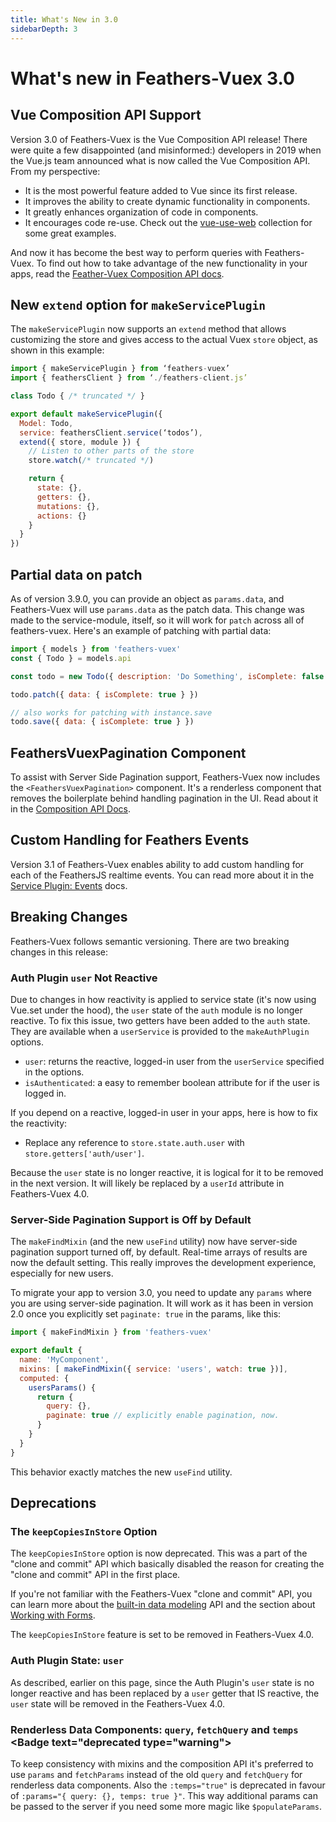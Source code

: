 ```yaml
---
title: What's New in 3.0
sidebarDepth: 3
---
```


# What's new in Feathers-Vuex 3.0

## Vue Composition API Support

Version 3.0 of Feathers-Vuex is the Vue Composition API release!  There were quite a few disappointed (and misinformed:) developers in 2019 when the Vue.js team announced what is now called the Vue Composition API.  From my perspective:

- It is the most powerful feature added to Vue since its first release.
- It improves the ability to create dynamic functionality in components.
- It greatly enhances organization of code in components.
- It encourages code re-use. Check out the [vue-use-web](https://tarektouati.github.io/vue-use-web/) collection for some great examples.

And now it has become the best way to perform queries with Feathers-Vuex.  To find out how to take advantage of the new functionality in your apps, read the [Feather-Vuex Composition API docs](./composition-api.md).

## New `extend` option for `makeServicePlugin` <Badge text="3.9.0+" />

The `makeServicePlugin` now supports an `extend` method that allows customizing the store and gives access to the actual Vuex `store` object, as shown in this example:

```js
import { makeServicePlugin } from ‘feathers-vuex’
import { feathersClient } from ‘./feathers-client.js’

class Todo { /* truncated */ }

export default makeServicePlugin({
  Model: Todo,
  service: feathersClient.service(‘todos’),
  extend({ store, module }) {
    // Listen to other parts of the store
    store.watch(/* truncated */)

    return {
      state: {},
      getters: {},
      mutations: {},
      actions: {}
    }
  }
})
```

## Partial data on patch <Badge text="3.9.0+" />
As of version 3.9.0, you can provide an object as `params.data`, and Feathers-Vuex will use `params.data` as the patch data.  This change was made to the service-module, itself, so it will work for `patch` across all of feathers-vuex.  Here's an example of patching with partial data:

```js
import { models } from 'feathers-vuex'
const { Todo } = models.api

const todo = new Todo({ description: 'Do Something', isComplete: false })

todo.patch({ data: { isComplete: true } })

// also works for patching with instance.save
todo.save({ data: { isComplete: true } })
```

## FeathersVuexPagination Component <Badge text="3.8.0+" />

To assist with Server Side Pagination support, Feathers-Vuex now includes the `<FeathersVuexPagination>` component.  It's a renderless component that removes the boilerplate behind handling pagination in the UI.  Read about it in the [Composition API Docs](/composition-api.html#feathersvuexpagination).

## Custom Handling for Feathers Events <Badge text="3.1.0+" />

Version 3.1 of Feathers-Vuex enables ability to add custom handling for each of the FeathersJS realtime events.  You can read more about it in the [Service Plugin: Events](./service-plugin.md#service-events) docs.

## Breaking Changes

Feathers-Vuex follows semantic versioning.  There are two breaking changes in this release:

### Auth Plugin `user` Not Reactive <Badge text="New API in 3.2.0+" />

Due to changes in how reactivity is applied to service state (it's now using Vue.set under the hood), the `user` state of the `auth` module is no longer reactive.  To fix this issue, two getters have been added to the `auth` state.  They are available when a `userService` is provided to the `makeAuthPlugin` options.

- `user`: returns the reactive, logged-in user from the `userService` specified in the options.
- `isAuthenticated`: a easy to remember boolean attribute for if the user is logged in.

If you depend on a reactive, logged-in user in your apps, here is how to fix the reactivity:

- Replace any reference to `store.state.auth.user` with `store.getters['auth/user']`.

Because the `user` state is no longer reactive, it is logical for it to be removed in the next version.  It will likely be replaced by a `userId` attribute in Feathers-Vuex 4.0.


### Server-Side Pagination Support is Off by Default

The `makeFindMixin` (and the new `useFind` utility) now have server-side pagination support turned off, by default.  Real-time arrays of results are now the default setting.  This really improves the development experience, especially for new users.

To migrate your app to version 3.0, you need to update any `params` where you are using server-side pagination.  It will work as it has been in version 2.0 once you explicitly set `paginate: true` in the params, like this:

```js
import { makeFindMixin } from 'feathers-vuex'

export default {
  name: 'MyComponent',
  mixins: [ makeFindMixin({ service: 'users', watch: true })],
  computed: {
    usersParams() {
      return {
        query: {},
        paginate: true // explicitly enable pagination, now.
      }
    }
  }
}
```

This behavior exactly matches the new `useFind` utility.

## Deprecations

### The `keepCopiesInStore` Option <Badge text="deprecated" type="warning"/>

The `keepCopiesInStore` option is now deprecated.  This was a part of the "clone and commit" API which basically disabled the reason for creating the "clone and commit" API in the first place.

If you're not familiar with the Feathers-Vuex "clone and commit" API, you can learn more about the [built-in data modeling](./model-classes.md) API and the section about [Working with Forms](./feathers-vuex-forms.md#the-clone-and-commit-pattern).

The `keepCopiesInStore` feature is set to be removed in Feathers-Vuex 4.0.

### Auth Plugin State: `user` <Badge text="deprecated" type="warning"/>

As described, earlier on this page, since the Auth Plugin's `user` state is no longer reactive and has been replaced by a `user` getter that IS reactive, the `user` state will be removed in the Feathers-Vuex 4.0.

### Renderless Data Components: `query`, `fetchQuery` and `temps` <Badge text="deprecated type="warning">

To keep consistency with mixins and the composition API it's preferred to use `params` and `fetchParams` instead of the old `query` and `fetchQuery` for renderless data components. Also the `:temps="true"` is deprecated in favour of `:params="{ query: {}, temps: true }"`. This way additional params can be passed to the server if you need some more magic like `$populateParams`.